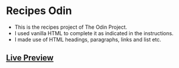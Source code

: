 # Recipes Odin

* This is the recipes project of The Odin Project.
* I used vanilla HTML to complete it as indicated in the instructions.
* I made use of HTML headings, paragraphs, links and list etc.

## [Live Preview](https://numan-iftikhar.github.io/Recipes-Odin/)
